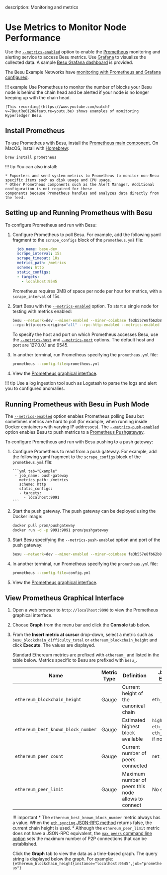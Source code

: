 description: Monitoring and metrics 
<!--- END of page meta data -->

# Use Metrics to Monitor Node Performance 

Use the [`--metrics-enabled`](../../Reference/CLI/CLI-Syntax.md#metrics-enabled) option to enable the [Prometheus](https://prometheus.io/) monitoring and 
alerting service to access Besu metrics. Use [Grafana](https://grafana.com/) to visualize the collected data.
A sample [Besu Grafana dashboard](https://grafana.com/dashboards/10273) is provided. 

The Besu Example Networks have [monitoring with Prometheus and Grafana configured](../../Tutorials/Examples/Private-Network-Example.md#monitoring-nodes-with-prometheus-and-grafana). 

!!! example
    Use Prometheus to monitor the number of blocks your Besu node is behind the chain head and be alerted 
    if your node is no longer keeping up with the chain head. 
 
    [This recording](https://www.youtube.com/watch?v=7BuutRe0I28&feature=youtu.be) shows examples of monitoring Hyperledger Besu.

## Install Prometheus 

To use Prometheus with Besu, install the [Prometheus main component](https://prometheus.io/download/). 
On MacOS, install with [Homebrew](https://formulae.brew.sh/formula/prometheus): 

 ```
 brew install prometheus
```

!!! tip 
    You can also install:
    
    * Exporters and send system metrics to Prometheus to monitor non-Besu specific items such as disk usage and CPU usage.  
    * Other Prometheus components such as the Alert Manager. Additional configuration is not required for these
    components because Prometheus handles and analyzes data directly from the feed.


##  Setting up and Running Prometheus with Besu

To configure Prometheus and run with Besu: 

1. Configure Prometheus to poll Besu. For example, add the following yaml fragment to the `scrape_configs`
block of the `prometheus.yml` file:
 
    ```yml tab="Example"
      job_name: besu-dev
      scrape_interval: 15s
      scrape_timeout: 10s
      metrics_path: /metrics
      scheme: http
      static_configs:
      - targets:
        - localhost:9545
    ```
    
    Prometheus requires 3MB of space per node per hour for metrics, with a `scrape_interval` of 15s.

1. Start Besu with the [`--metrics-enabled`](../../Reference/CLI/CLI-Syntax.md#metrics-enabled) option. To start
 a single node for testing with metrics enabled:

    ```bash tab="Example"
    besu --network=dev --miner-enabled --miner-coinbase fe3b557e8fb62b89f4916b721be55ceb828dbd73
    --rpc-http-cors-origins="all" --rpc-http-enabled --metrics-enabled
    ```
    
    To specify the host and port on which Prometheus accesses Besu, use the [`--metrics-host`](../../Reference/CLI/CLI-Syntax.md#metrics-host) and 
    [`--metrics-port`](../../Reference/CLI/CLI-Syntax.md#metrics-port) options. 
    The default host and port are 127.0.0.1 and 9545.

1. In another terminal, run Prometheus specifying the `prometheus.yml` file: 

    ```bash tab="Example"
    prometheus --config.file=prometheus.yml 
    ```

1. View the [Prometheus graphical interface](#view-prometheus-graphical-interface).

!!! tip 
    Use a log ingestion tool such as Logstash to parse the logs and alert you to configured anomalies. 

## Running Prometheus with Besu in Push Mode 

The [`--metrics-enabled`](../../Reference/CLI/CLI-Syntax.md#metrics-enabled) option enables Prometheus polling 
Besu but sometimes metrics are hard to poll (for example, when running inside Docker containers with varying IP addresses). 
The [`--metrics-push-enabled`](../../Reference/CLI/CLI-Syntax.md#metrics-push-enabled) option enables Besu 
to push metrics to a [Prometheus Pushgateway](https://github.com/prometheus/pushgateway).   

To configure Prometheus and run with Besu pushing to a push gateway: 

1. Configure Prometheus to read from a push gateway. For example, add the following yaml fragment to the `scrape_configs`
   block of the `prometheus.yml` file:
    
       ```yml tab="Example"
        - job_name: push-gateway
          metrics_path: /metrics
          scheme: http
          static_configs:
          - targets:
            - localhost:9091
       ```
       
1. Start the push gateway. The push gateway can be deployed using the Docker image: 

    ```bash tab="Example"
    docker pull prom/pushgateway
    docker run -d -p 9091:9091 prom/pushgateway
    ```

1. Start Besu specifying the `--metrics-push-enabled` option and port of the push gateway: 

    ```bash tab="Example"
    besu --network=dev --miner-enabled --miner-coinbase fe3b557e8fb62b89f4916b721be55ceb828dbd73 --rpc-http-cors-origins="all" --rpc-http-enabled --metrics-push-enabled --metrics-push-port=9091 --metrics-push-host=127.0.0.1
    ```

1. In another terminal, run Prometheus specifying the `prometheus.yml` file: 
   
    ```bash tab="Example"
    prometheus --config.file=config.yml 
    ```

1. View the [Prometheus graphical interface](#view-prometheus-graphical-interface).

## View Prometheus Graphical Interface 

1. Open a web browser to `http://localhost:9090` to view the Prometheus graphical interface.

1. Choose **Graph** from the menu bar and click the **Console** tab below.

1. From the **Insert metric at cursor** drop-down, select a metric such as `besu_blockchain_difficulty_total` or
`ethereum_blockchain_height` and click **Execute**. The values are displayed.

    Standard Ethereum metrics are prefixed with `ethereum_` and listed in the table below. Metrics specific to Besu are prefixed with `besu_`.
    
    | Name | Metric Type | Definition | JSON-RPC Equivalent |
    | ---  | ---         | ---        | ---                 |                   
    | `ethereum_blockchain_height` | Gauge | Current height of the canonical chain | `eth_blockNumber` |
    | `ethereum_best_known_block_number` | Gauge | Estimated highest block available | `highestBlock` of `eth_syncing` or `eth_blockNumber`, if not syncing |
    | `ethereum_peer_count` | Gauge | Current number of peers connected | `net_peerCount` |
    | `ethereum_peer_limit` | Gauge | Maximum number of peers this node allows to connect | No equivalent |
  
    !!! important 
        * The `ethereum_best_known_block_number` metric always has a value. When the [`eth_syncing` JSON-RPC method](../../Reference/API-Methods.md#eth_syncing) returns false, the current chain height is used.
        * Although the `ethereum_peer_limit` metric does not have a JSON-RPC equivalent, the [`max peers` command line option](../../Reference/CLI/CLI-Syntax.md#max-peers) sets the maximum number of P2P connections that can be
        established.
      
    Click the **Graph** tab to view the data as a time-based graph. The query string is displayed below the graph.
    For example: `{ethereum_blockchain_height{instance="localhost:9545",job="prometheus"}`
